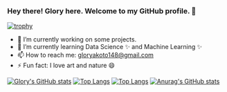 ### Hey there! Glory here. Welcome to my GitHub profile. 👋

[![trophy](https://github-profile-trophy.vercel.app/?username=Gliz23&theme=onedark)](https://github.com/ryo-ma/github-profile-trophy)
<!--
**Gliz23/Gliz23** is a ✨ _special_ ✨ repository because its `README.md` (this file) appears on your GitHub profile.
-->

- 🔭 I’m currently working on some projects.
- 🌱 I’m currently learning Data Science ✨ and Machine Learning ✨
- 📫 How to reach me: gloryakoto148@gmail.com
- ⚡ Fun fact: I love art and nature 😄

 [![Glory's GitHub stats](https://github-readme-stats.vercel.app/api?username=Gliz23)](https://github.com/anuraghazra/github-readme-stats) [![Top Langs](https://github-readme-stats.vercel.app/api/top-langs/?username=anuraghazra)](https://github.com/anuraghazra/github-readme-stats)
[![Top Langs](https://github-readme-stats.vercel.app/api/top-langs/?username=Gliz23)](https://github.com/anuraghazra/github-readme-stats) [![Anurag's GitHub stats](https://github-readme-stats.vercel.app/api?username=anuraghazra)](https://github.com/anuraghazra/github-readme-stats)
